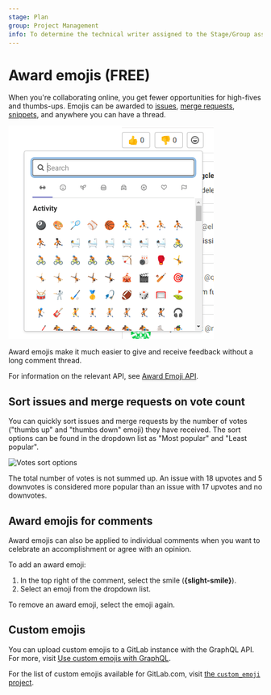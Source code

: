 ```yaml
---
stage: Plan
group: Project Management
info: To determine the technical writer assigned to the Stage/Group associated with this page, see https://about.gitlab.com/handbook/product/ux/technical-writing/#assignments
---
```


# Award emojis **(FREE)**

When you're collaborating online, you get fewer opportunities for high-fives
and thumbs-ups. Emojis can be awarded to [issues](project/issues/index.md), [merge requests](project/merge_requests/index.md),
[snippets](snippets.md), and anywhere you can have a thread.

![Award emoji](img/award_emoji_select_v14_6.png)

Award emojis make it much easier to give and receive feedback without a long
comment thread.

For information on the relevant API, see [Award Emoji API](../api/award_emoji.md).

## Sort issues and merge requests on vote count

You can quickly sort issues and merge requests by the number of votes ("thumbs up" and "thumbs down" emoji) they
have received. The sort options can be found in the dropdown list as "Most
popular" and "Least popular".

![Votes sort options](img/award_emoji_votes_sort_options.png)

The total number of votes is not summed up. An issue with 18 upvotes and 5
downvotes is considered more popular than an issue with 17 upvotes and no
downvotes.

## Award emojis for comments

Award emojis can also be applied to individual comments when you want to
celebrate an accomplishment or agree with an opinion.

To add an award emoji:

1. In the top right of the comment, select the smile (**{slight-smile}**).
1. Select an emoji from the dropdown list.

To remove an award emoji, select the emoji again.

## Custom emojis

You can upload custom emojis to a GitLab instance with the GraphQL API.
For more, visit [Use custom emojis with GraphQL](../api/graphql/custom_emoji.md).

For the list of custom emojis available for GitLab.com, visit
[the `custom_emoji` project](https://gitlab.com/custom_emoji/custom_emoji/-/tree/main/img).
